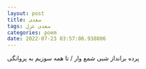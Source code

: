 ```yaml
---
layout: post
title: سعدی
tags: سعدی غزل
categories: poem
date: 2022-07-23 03:57:06.938806
---
```


پرده برانداز شبی شمع وار / تا همه سوزیم به پروانگی